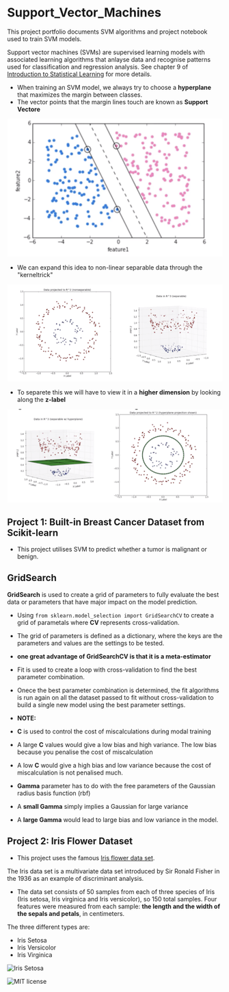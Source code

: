 # Support_Vector_Machines
 This project portfolio documents SVM algorithms and project notebook used to train SVM models.

 Support vector machines (SVMs) are supervised learning models with associated learning algorithms that anlayse data and recognise patterns used for classification and regression analysis. See chapter 9 of [Introduction to Statistical Learning](http://faculty.marshall.usc.edu/gareth-james/ISL/ISLR%20Seventh%20Printing.pdf) for more details.

 - When training an SVM model, we always try to choose a **hyperplane** that maximizes the margin between classes.
 - The vector points that the margin lines touch are known as **Support Vectore**

 ![SV_lines](./images/SV_lines.png)

- We can expand this idea to non-linear separable data through the "kerneltrick"

![SV_3D_viz](./images/3D_planes.png)

- To separete this we will have to view it in a **higher dimension** by looking along the **z-label**

![SV_3D_viz_plane](./images/3D_plane_lines.png)

## Project 1: Built-in Breast Cancer Dataset from Scikit-learn
- This project utilises SVM to predict whether a tumor is malignant or benign.

## GridSearch 
**GridSearch** is used to create a grid of parameters to fully evaluate the best data or parameters that have major impact on the model prediction.

- Using `from sklearn.model_selection import GridSearchCV` to create a grid of parametals where **CV** represents cross-validation.
- The grid of parameters is defined as a dictionary, where the keys are the parameters and values are the settings to be tested.

- **one great advantage of GridSearchCV is that it is a meta-estimator**
- Fit is used to create a loop with cross-validation to find the best parameter combination.
- Onece the best parameter combination is determined, the fit algorithms is run again on all the dataset passed to fit without cross-validation to build a single new model using the best parameter settings.

- **NOTE:**
- **C** is used to control the cost of miscalculations during modal training
- A large **C** values would give a low bias and high variance. The low bias because you penalise the cost of miscalculation
- A low **C** would give a high bias and low variance because the cost of miscalculation is not penalised much.
- **Gamma** parameter has to do with the free parameters of the Gaussian radius basis function (rbf)
- A **small Gamma** simply implies a Gaussian for large variance 
- A **large Gamma** would lead to large bias and low variance in the model.



## Project 2: Iris Flower Dataset 

- This project uses the famous [Iris flower data set](http://en.wikipedia.org/wiki/Iris_flower_data_set). 

The Iris data set is a multivariate data set introduced by Sir Ronald Fisher in the 1936 as an example of discriminant analysis.

- The data set consists of 50 samples from each of three species of Iris (Iris setosa, Iris virginica and Iris versicolor), so 150 total samples. Four features were measured from each sample: **the length and the width of the sepals and petals**, in centimeters.

The three different types are:
- Iris Setosa
- Iris Versicolor
- Iris Virginica

![Iris Setosa](http://upload.wikimedia.org/wikipedia/commons/5/56/Kosaciec_szczecinkowaty_Iris_setosa.jpg)










![MIT license](https://img.shields.io/badge/License-MIT-blue.svg)